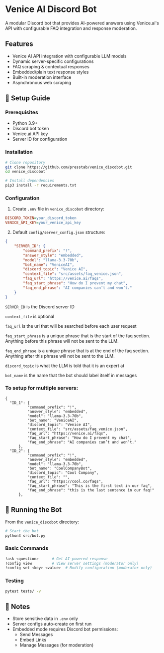 # Venice AI Discord Bot

A modular Discord bot that provides AI-powered answers using Venice.ai's API with configurable FAQ integration and response moderation.

## Features
- Venice AI API integration with configurable LLM models
- Dynamic server-specific configurations
- FAQ scraping & contextual responses
- Embedded/plain text response styles
- Built-in moderation interface
- Asynchronous web scraping

## 🚀 Setup Guide

### Prerequisites
- Python 3.9+
- Discord bot token
- Venice.ai API key
- Server ID for configuration

### Installation
```bash
# Clone repository
git clone https://github.com/presstab/venice_discobot.git
cd venice_discobot

# Install dependencies
pip3 install -r requirements.txt
```

### Configuration
1. Create `.env` file in `venice_discobot` directory:
```ini
DISCORD_TOKEN=your_discord_token
VENICE_API_KEY=your_venice_api_key
```

2. Default `config/server_config.json` structure:
```json
{
    "SERVER_ID": {
        "command_prefix": "!",
        "answer_style": "embedded",
        "model": "llama-3.3-70b",
        "bot_name": "VeniceAI",
        "discord_topic": "Venice AI",
        "context_file": "src/assets/faq_venice.json",
        "faq_url": "https://venice.ai/faqs",
        "faq_start_phrase": "How do I prevent my chat",
        "faq_end_phrase": "AI companies can’t and won’t."
    }
}
```
`SERVER_ID` is the Discord server ID

`context_file` is optional

`faq_url` is the url that will be searched before each user request

`faq_start_phrase` is a unique phrase that is the start of the faq section. Anything before this phrase will not be sent to the LLM.

`faq_end_phrase` is a unique phrase that is at the end of the faq section. Anything after this phrase will not be sent to the LLM.

`discord_topic` is what the LLM is told that it is an expert at

`bot_name` is the name that the bot should label itself in messages

### To setup for multiple servers: ###
```
{
  "ID_1": {
          "command_prefix": "!",
          "answer_style": "embedded",
          "model": "llama-3.3-70b",
          "bot_name": "VeniceAI",
          "discord_topic": "Venice AI",
          "context_file": "src/assets/faq_venice.json",
          "faq_url": "https://venice.ai/faqs",
          "faq_start_phrase": "How do I prevent my chat",
          "faq_end_phrase": "AI companies can’t and won’t."
      },
  "ID_2": {
          "command_prefix": "!",
          "answer_style": "embedded",
          "model": "llama-3.3-70b",
          "bot_name": "CoolCompanyBot",
          "discord_topic": "Cool Company",
          "context_file": "",
          "faq_url": "https://cool.co/faqs",
          "faq_start_phrase": "This is the first text in our faq",
          "faq_end_phrase": "this is the last sentence in our faq!"
      },
```
## 🏃 Running the Bot

From the `venice_discobot` directory:
```bash
# Start the bot
python3 src/bot.py
```

### Basic Commands
```bash
!ask <question>      # Get AI-powered response
!config view         # View server settings (moderator only)
!config set <key> <value>  # Modify configuration (moderator only)
```

### Testing
```bash
pytest tests/ -v
```

## 📝 Notes
- Store sensitive data in `.env` only
- Server configs auto-create on first run
- Embedded mode requires Discord bot permissions:
  - Send Messages
  - Embed Links
  - Manage Messages (for moderation)
```
